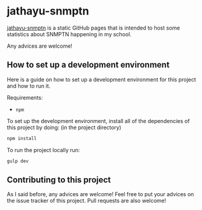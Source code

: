 # jathayu-snmptn

[jathayu-snmptn](https://github.com/refeed/jathayu-snmptn) is a static
GitHub pages that is intended to host some statistics about SNMPTN happening in
my school.

Any advices are welcome!

## How to set up a development environment

Here is a guide on how to set up a development environment for this project
and how to run it.

Requirements:

- `npm`

To set up the development environment, install all of the dependencies
of this project by doing: (in the project directory)

```sh
npm install
```

To run the project locally run:

```sh
gulp dev
```

## Contributing to this project

As I said before, any advices are welcome! Feel free to put your advices on the
issue tracker of this project. Pull requests are also welcome!
